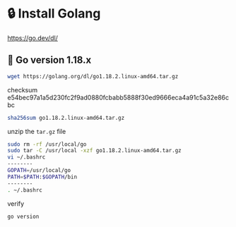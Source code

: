 # 🔒 Install Golang

https://go.dev/dl/

## 🔑 Go version 1.18.x 
```sh
wget https://golang.org/dl/go1.18.2.linux-amd64.tar.gz
```
checksum e54bec97a1a5d230fc2f9ad0880fcbabb5888f30ed9666eca4a91c5a32e86cbc
```sh
sha256sum go1.18.2.linux-amd64.tar.gz
```
unzip the `tar.gz` file
```sh
sudo rm -rf /usr/local/go
sudo tar -C /usr/local -xzf go1.18.2.linux-amd64.tar.gz
vi ~/.bashrc
--------
GOPATH=/usr/local/go
PATH=$PATH:$GOPATH/bin
--------
. ~/.bashrc
```
verify
```sh
go version
```